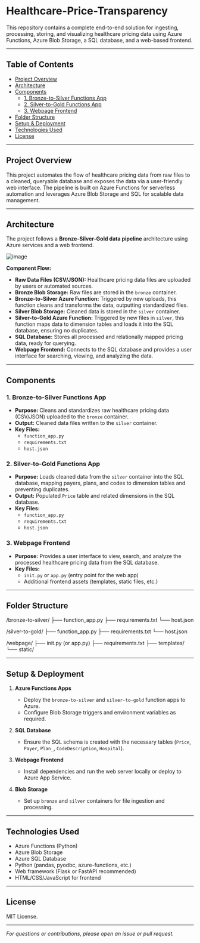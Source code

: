 # Healthcare-Price-Transparency

This repository contains a complete end-to-end solution for ingesting, processing, storing, and visualizing healthcare pricing data using Azure Functions, Azure Blob Storage, a SQL database, and a web-based frontend.

---

## Table of Contents

- [Project Overview](#project-overview)
- [Architecture](#architecture)
- [Components](#components)
  - [1. Bronze-to-Silver Functions App](#1-bronze-to-silver-functions-app)
  - [2. Silver-to-Gold Functions App](#2-silver-to-gold-functions-app)
  - [3. Webpage Frontend](#3-webpage-frontend)
- [Folder Structure](#folder-structure)
- [Setup & Deployment](#setup--deployment)
- [Technologies Used](#technologies-used)
- [License](#license)

---

## Project Overview

This project automates the flow of healthcare pricing data from raw files to a cleaned, queryable database and exposes the data via a user-friendly web interface. The pipeline is built on Azure Functions for serverless automation and leverages Azure Blob Storage and SQL for scalable data management.

---

## Architecture

The project follows a **Bronze-Silver-Gold data pipeline** architecture using Azure services and a web frontend.

![image](https://github.com/user-attachments/assets/7ce505dc-d2af-4276-9d06-777d906fc64b)


**Component Flow:**

- **Raw Data Files (CSV/JSON):** Healthcare pricing data files are uploaded by users or automated sources.
- **Bronze Blob Storage:** Raw files are stored in the `bronze` container.
- **Bronze-to-Silver Azure Function:** Triggered by new uploads, this function cleans and transforms the data, outputting standardized files.
- **Silver Blob Storage:** Cleaned data is stored in the `silver` container.
- **Silver-to-Gold Azure Function:** Triggered by new files in `silver`, this function maps data to dimension tables and loads it into the SQL database, ensuring no duplicates.
- **SQL Database:** Stores all processed and relationally mapped pricing data, ready for querying.
- **Webpage Frontend:** Connects to the SQL database and provides a user interface for searching, viewing, and analyzing the data.
  
---

## Components

### 1. Bronze-to-Silver Functions App

- **Purpose:** Cleans and standardizes raw healthcare pricing data (CSV/JSON) uploaded to the `bronze` container.
- **Output:** Cleaned data files written to the `silver` container.
- **Key Files:**  
  - `function_app.py`  
  - `requirements.txt`  
  - `host.json`  

### 2. Silver-to-Gold Functions App

- **Purpose:** Loads cleaned data from the `silver` container into the SQL database, mapping payers, plans, and codes to dimension tables and preventing duplicates.
- **Output:** Populated `Price` table and related dimensions in the SQL database.
- **Key Files:**  
  - `function_app.py`  
  - `requirements.txt`  
  - `host.json`  

### 3. Webpage Frontend

- **Purpose:** Provides a user interface to view, search, and analyze the processed healthcare pricing data from the SQL database.
- **Key Files:**  
  - `init.py` or `app.py` (entry point for the web app)  
  - Additional frontend assets (templates, static files, etc.)

---

## Folder Structure

/bronze-to-silver/
├── function_app.py
├── requirements.txt
└── host.json

/silver-to-gold/
├── function_app.py
├── requirements.txt
└── host.json

/webpage/
├── init.py (or app.py)
├── requirements.txt
├── templates/
└── static/


---

## Setup & Deployment

1. **Azure Functions Apps**
   - Deploy the `bronze-to-silver` and `silver-to-gold` function apps to Azure.
   - Configure Blob Storage triggers and environment variables as required.

2. **SQL Database**
   - Ensure the SQL schema is created with the necessary tables (`Price`, `Payer`, `Plan_`, `CodeDescription`, `Hospital`).

3. **Webpage Frontend**
   - Install dependencies and run the web server locally or deploy to Azure App Service.

4. **Blob Storage**
   - Set up `bronze` and `silver` containers for file ingestion and processing.

---

## Technologies Used

- Azure Functions (Python)
- Azure Blob Storage
- Azure SQL Database
- Python (pandas, pyodbc, azure-functions, etc.)
- Web framework (Flask or FastAPI recommended)
- HTML/CSS/JavaScript for frontend

---

## License

MIT License.

---

_For questions or contributions, please open an issue or pull request._

